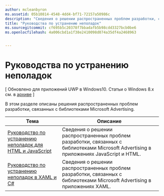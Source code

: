 ```yaml
---
author: mcleanbyron
ms.assetid: 05b10814-4548-4dd4-bf71-72157a50986c
description: "Сведения о решении распространенных проблем разработки, связанных с библиотеками Microsoft Advertising."
title: "Руководства по устранению неполадок"
ms.sourcegitcommit: cf695b5c20378f7bbadafb5b98cdd3327bcb0be6
ms.openlocfilehash: 4a006cbd1a1f38e2410098d074a35df4a2468963


---
```


# Руководства по устранению неполадок


\[ Обновлено для приложений UWP в Windows10. Статьи о Windows 8.x см. в [архиве](http://go.microsoft.com/fwlink/p/?linkid=619132) \]

В этом разделе описаны решения распространенных проблем разработки, связанных с библиотеками Microsoft Advertising.

| Тема                                                                                                       | Описание                 |
|-------------------------------------------------------------------------------------------------------------|-----------------------------|
| [Руководство по устранению неполадок для HTML и JavaScript](html-and-javascript-troubleshooting-guide.md)  |  Сведения о решении распространенных проблем разработки, связанных с библиотеками Microsoft Advertising в приложениях JavaScript и HTML. |
| [Руководство по устранению неполадок в XAML и C#](xaml-and-c-troubleshooting-guide.md)      |  Сведения о решении распространенных проблем разработки, связанных с библиотеками Microsoft Advertising в приложениях XAML.    |


 

 



<!--HONumber=Jun16_HO4-->


